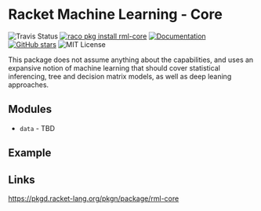 # Racket Machine Learning - Core

![Travis Status](https://travis-ci.org/johnstonskj/rml-core.svg)
[![raco pkg install rml-core](https://img.shields.io/badge/raco_pkg_install-rml-core-aa00ff.svg)](http://pkgs.racket-lang.org/#[rml-core])
[![Documentation](https://img.shields.io/badge/Docs-Documentation-blue.svg)](http://docs.racket-lang.org/rml-core/index.html)
[![GitHub stars](https://img.shields.io/github/stars/johnstonskj/rml-core.svg)](https://github.com/johnstonskj/rml-core/stargazers)
![MIT License](https://img.shields.io/badge/license-MIT-118811.svg)

This package does not assume anything about the capabilities, and uses an
expansive notion of machine learning that should cover statistical inferencing,
tree and decision matrix models, as well as deep leaning approaches.

## Modules

* `data` - TBD

## Example


## Links

https://pkgd.racket-lang.org/pkgn/package/rml-core
